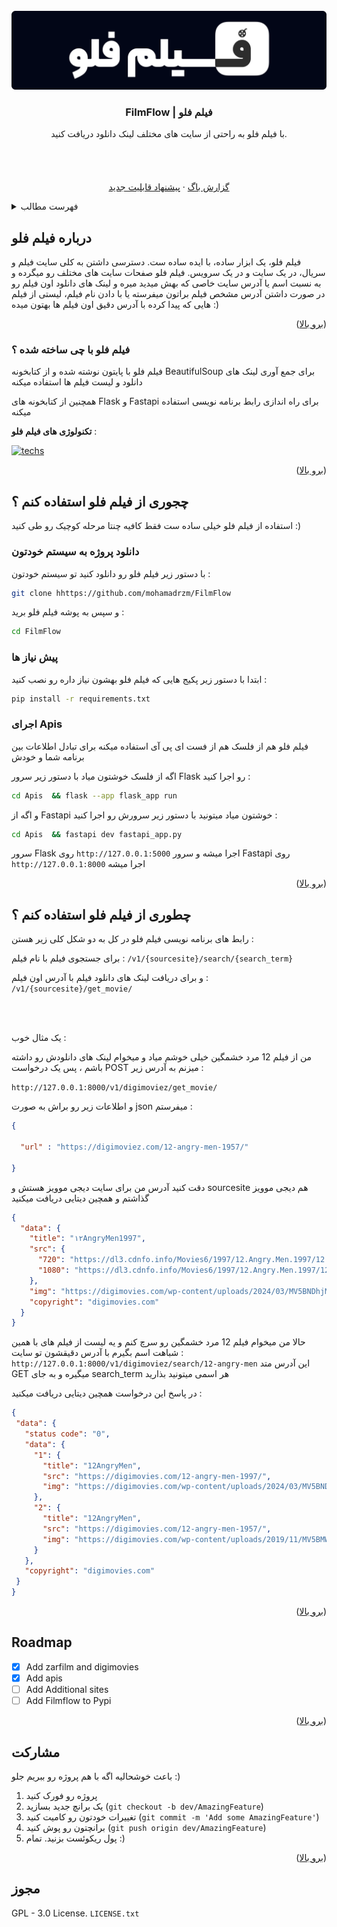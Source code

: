 
<!-- PROJECT LOGO -->
<br />
<div align="center">
  <a href="https://github.com/mohamadrzm/FilmFlow">
    <img id='readme-top' src="logo-github.png" alt="Logo" >
  </a>

  <h3 align="center">FilmFlow | فیلم فلو</h3>

  <p align="center">
    با فیلم فلو به راحتی از سایت های مختلف لینک دانلود دریافت کنید.
    <br />
    <br />
    <br />
    <br />
    <br />
    <a href="https://github.com/mohamadrzm/FilmFlow/issues/new?labels=bug">گزارش باگ</a>
    ·
    <a href="https://github.com/mohamadrzm/FilmFlowe/issues/new?labels=enhancement">پیشنهاد قابلیت جدید</a>
  </p>
</div>



<!-- TABLE OF CONTENTS -->
<details>
  <summary>فهرست مطالب</summary>
  <ol>
    <li>
      <a href="#about-the-project">درباره فیلم فلو</a>
      <ul>
        <li><a href="#built-with"> فیلم فلو با چی ساخته شده ؟</a></li>
      </ul>
    </li>
    <li>
      <a href="#getting-started">شروع کنید</a>
      <ul>
        <li><a href="#prerequisites">پیش نیاز ها</a></li>
        <li><a href="#installation">نصب</a></li>
      </ul>
    </li>
    <li><a href="#usage">استفاده</a></li>
    <li><a href="#roadmap">نقشه راه</a></li>
    <li><a href="#contributing">مشارکت در توسعه</a></li>
    <li><a href="#license">مجوز</a></li>
  </ol>
</details>



<!-- ABOUT THE PROJECT -->
## درباره فیلم فلو

فیلم فلو، یک ابزار ساده، با ایده ساده ست. دسترسی داشتن به کلی سایت فیلم و سریال، در یک سایت و در یک سرویس. فیلم فلو صفحات سایت های مختلف رو میگرده و به نسبت اسم یا آدرس سایت خاصی که بهش میدید میره و لینک های دانلود اون فیلم رو در صورت داشتن آدرس مشخص فیلم براتون میفرسته یا با دادن نام فیلم، لیستی از فیلم هایی که پیدا کرده با آدرس دقیق اون فیلم ها بهتون میده :)

<p align="right">(<a href="#readme-top">برو بالا</a>)</p>



### فیلم فلو با چی ساخته شده ؟

فیلم فلو با پایتون نوشته شده و از کتابخونه BeautifulSoup برای جمع آوری لینک های دانلود و لیست فیلم ها استفاده میکنه

همچنین از کتابخونه های Flask و Fastapi برای راه اندازی رابط برنامه نویسی استفاده میکنه

**تکنولوژی های فیلم فلو** :

[![techs](https://skillicons.dev/icons?i=python,fastapi,flask&theme=dark)](https://www.linkedin.com/in/mohamadreza-mirjani-7841542b8/)


<p align="right">(<a href="#readme-top">برو بالا</a>)</p>



<!-- GETTING STARTED -->
## چجوری از فیلم فلو استفاده کنم ؟

استفاده از فیلم فلو خیلی ساده ست فقط کافیه چنتا مرحله کوچیک رو طی کنید :)

### دانلود پروژه به سیستم خودتون
با دستور زیر فیلم فلو رو  دانلود کنید تو سیستم خودتون :
   ```sh
   git clone hhttps://github.com/mohamadrzm/FilmFlow
   ```
و سپس به پوشه فیلم فلو برید :
   ```sh
   cd FilmFlow
   ```
### پیش نیاز ها

ابتدا با دستور زیر پکیج هایی که فیلم فلو بهشون نیاز داره رو نصب کنید :

  ```sh
  pip install -r requirements.txt
  ```

### اجرای Apis
فیلم فلو هم از فلسک هم از فست ای پی آی استفاده میکنه برای تبادل اطلاعات بین برنامه شما و خودش 

اگه از فلسک خوشتون میاد با دستور زیر سرور Flask رو اجرا کنید :

   ```sh
   cd Apis  && flask --app flask_app run
   ```
و اگه از Fastapi خوشتون میاد میتونید با دستور زیر سرورش رو اجرا کنید :
   ```sh
   cd Apis  && fastapi dev fastapi_app.py
   ```


سرور Flask روی `http://127.0.0.1:5000` اجرا میشه
و سرور Fastapi روی `http://127.0.0.1:8000` اجرا میشه


<p align="right">(<a href="#readme-top">برو بالا</a>)</p>



<!-- USAGE EXAMPLES -->
## چطوری از فیلم فلو استفاده کنم ؟

رابط های برنامه نویسی فیلم فلو در کل به دو شکل کلی زیر هستن :

برای جستجوی فیلم با نام فیلم :
`/v1/{sourcesite}/search/{search_term}`

و برای دریافت لینک های دانلود فیلم با آدرس اون فیلم :
`/v1/{sourcesite}/get_movie/`

<br />
<br />

یک مثال خوب :

من از فیلم 12 مرد خشمگین خیلی خوشم میاد و میخوام لینک های دانلودش رو داشته باشم ، پس یک درخواست POST میزنم به آدرس زیر :

 `http://127.0.0.1:8000/v1/digimoviez/get_movie/`


و اطلاعات زیر رو براش به صورت json میفرستم :

``` json
{
    
  "url" : "https://digimoviez.com/12-angry-men-1957/"

}
```

دقت کنید آدرس من برای سایت دیجی موویز هستش و sourcesite هم دیجی موویز گذاشتم
و همچین دیتایی دریافت میکنید 

``` json
{
  "data": {
    "title": "۱۲AngryMen1997",
    "src": {
      "720": "https://dl3.cdnfo.info/Movies6/1997/12.Angry.Men.1997/12.Angry.Men.1997.720p.BrRip.YIFY.ZarFilm.mp4?md5=bb2134ca5ce374baa93dca0f60c6158e&expires=1721816151",
      "1080": "https://dl3.cdnfo.info/Movies6/1997/12.Angry.Men.1997/12.Angry.Men.1997.10bit.1080p.x265.BrRip.RARBG.ZarFilm.mp4?md5=af687778689a8f4fd72f22e13336ec10&expires=1721816151"
    },
    "img": "https://digimovies.com/wp-content/uploads/2024/03/MV5BNDhjMjE4NDItZTkyOC00NjIwLWI0MDQtYTJhZjY2YzlkMDQ0XkEyXkFqcGdeQXVyMTA0MTM5NjI2._V1_SX500-207x310.jpg",
    "copyright": "digimovies.com"
  }
}
```
حالا من میخوام فیلم 12 مرد خشمگین رو سرچ کنم و یه لیست از فیلم های با همین شباهت اسم بگیرم با آدرس دقیقشون تو سایت :
 `http://127.0.0.1:8000/v1/digimoviez/search/12-angry-men`
 این آدرس متد GET میگیره
 و به جای search_term هر اسمی میتونید بذارید

 در پاسخ این درخواست همچین دیتایی دریافت میکنید :

 ``` json
{
  "data": {
    "status code": "0",
    "data": {
      "1": {
        "title": "12AngryMen",
        "src": "https://digimovies.com/12-angry-men-1997/",
        "img": "https://digimovies.com/wp-content/uploads/2024/03/MV5BNDhjMjE4NDItZTkyOC00NjIwLWI0MDQtYTJhZjY2YzlkMDQ0XkEyXkFqcGdeQXVyMTA0MTM5NjI2._V1_SX500-207x310.jpg"
      },
      "2": {
        "title": "12AngryMen",
        "src": "https://digimovies.com/12-angry-men-1957/",
        "img": "https://digimovies.com/wp-content/uploads/2019/11/MV5BMWU4N2FjNzYtNTVkNC00NzQ0LTg0MjAtYTJlMjFhNGUxZDFmXkEyXkFqcGdeQXVyNjc1NTYyMjg@._V1_SX500-210x310.jpg"
      }
    },
    "copyright": "digimovies.com"
  }
}
```
<p align="right">(<a href="#readme-top">برو بالا</a>)</p>



<!-- ROADMAP -->
## Roadmap

- [x] Add zarfilm and digimovies
- [x] Add apis
- [ ] Add Additional sites
- [ ] Add Filmflow to Pypi

<p align="right">(<a href="#readme-top">برو بالا</a>)</p>



<!-- CONTRIBUTING -->
## مشارکت

باعث خوشحالیه اگه با هم پروژه رو ببریم جلو :)


1. پروژه رو فورک کنید
2. یک برانچ جدید بسازید (`git checkout -b dev/AmazingFeature`)
3. تغییرات خودتون رو کامیت کنید (`git commit -m 'Add some AmazingFeature'`)
4. برانچتون رو پوش کنید (`git push origin dev/AmazingFeature`)
5. پول ریکوئست بزنید. تمام :)  

<p align="right">(<a href="#readme-top">برو بالا</a>)</p>



<!-- LICENSE -->
## مجوز
GPL - 3.0 License. `LICENSE.txt` 





